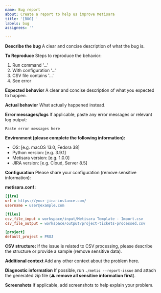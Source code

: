 ```yaml
---
name: Bug report
about: Create a report to help us improve Metisara
title: '[BUG] '
labels: bug
assignees: ''

---
```


**Describe the bug**
A clear and concise description of what the bug is.

**To Reproduce**
Steps to reproduce the behavior:
1. Run command '...'
2. With configuration '...'
3. CSV file contains '...'
4. See error

**Expected behavior**
A clear and concise description of what you expected to happen.

**Actual behavior**
What actually happened instead.

**Error messages/logs**
If applicable, paste any error messages or relevant log output:

```
Paste error messages here
```

**Environment (please complete the following information):**
 - OS: [e.g. macOS 13.0, Fedora 38]
 - Python version: [e.g. 3.9.1]
 - Metisara version: [e.g. 1.0.0]
 - JIRA version: [e.g. Cloud, Server 8.5]

**Configuration**
Please share your configuration (remove sensitive information):

**metisara.conf:**
```ini
[jira]
url = https://your-jira-instance.com/
username = user@example.com

[files]
csv_file_input = workspace/input/Metisara Template - Import.csv
csv_file_output = workspace/output/project-tickets-processed.csv

[project]
default_project = PROJ
```

**CSV structure:**
If the issue is related to CSV processing, please describe the structure or provide a sample (remove sensitive data).

**Additional context**
Add any other context about the problem here.

**Diagnostic information**
If possible, run `./metis --report-issue` and attach the generated zip file (⚠️ **remove all sensitive information first**).

**Screenshots**
If applicable, add screenshots to help explain your problem.